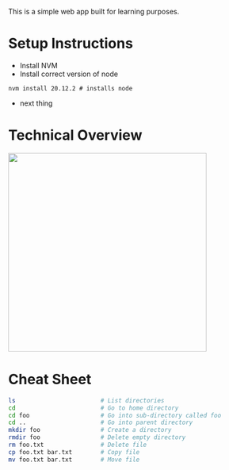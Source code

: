 This is a simple web app built for learning purposes.

# Setup Instructions

- Install NVM
- Install correct version of node
```
nvm install 20.12.2 # installs node
```
- next thing
# Technical Overview

<img src="https://github.com/timeisananimal/learn-to-code/assets/3520022/f28f2822-0b53-43cf-b6d3-ace94a243a81" width="400" />

# Cheat Sheet

```bash
ls                        # List directories
cd                        # Go to home directory
cd foo                    # Go into sub-directory called foo
cd ..                     # Go into parent directory
mkdir foo                 # Create a directory
rmdir foo                 # Delete empty directory
rm foo.txt                # Delete file
cp foo.txt bar.txt        # Copy file
mv foo.txt bar.txt        # Move file
```